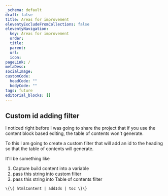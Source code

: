 ```yaml
---
_schema: default
draft: false
title: Areas for improvement
eleventyExcludeFromCollections: false
eleventyNavigation:
  key: Areas for improvement
  order: 
  title:
  parent:
  url:
  icon:
pageLink: /
metaDesc: 
socialImage:
customCode:
  headCode: ""
  bodyCode: ""
tags: future
editorial_blocks: []
---
```

## Custom id adding filter
I noticed right before I was going to share the project that if you use the content block based editing, the table of contents won't generate. 

To this I am going to create a custom filter that will add an id to the heading so that the table of contents will generate.

It'll be something like 

1. Capture build content into a variable
2. pass this string into custom filter
3. pass this string into Table of contents filter

```txt
\{\{ htmlContent | addIds | toc \}\}
```